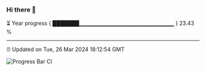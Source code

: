 ### Hi there 👋

⏳ Year progress { ███████▁▁▁▁▁▁▁▁▁▁▁▁▁▁▁▁▁▁▁▁▁▁▁ } 23.43 %

---

⏰ Updated on Tue, 26 Mar 2024 18:12:54 GMT

![Progress Bar CI](https://github.com/liununu/liununu/workflows/Progress%20Bar%20CI/badge.svg)
